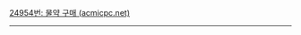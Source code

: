 [24954번: 물약 구매 (acmicpc.net)](https://www.acmicpc.net/problem/24954)

--------------------------------------
